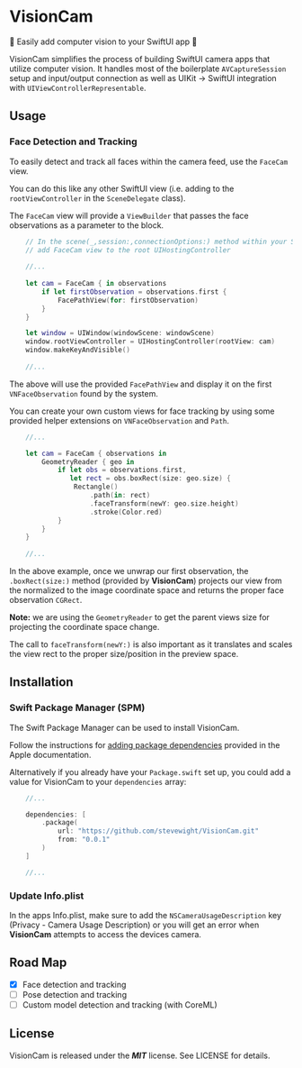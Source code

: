 # VisionCam

📸 Easily add computer vision to your SwiftUI app 📸

VisionCam simplifies the process of building SwiftUI camera apps that utilize computer vision.  It handles most of the boilerplate ``AVCaptureSession`` setup and input/output connection as well as UIKit -> SwiftUI integration with ``UIViewControllerRepresentable``.

## Usage

### Face Detection and Tracking

To easily detect and track all faces within the camera feed, use the ``FaceCam`` view.  

You can do this like any other SwiftUI view (i.e. adding to the ``rootViewController`` in the ``SceneDelegate`` class).

The ``FaceCam`` view will provide a ``ViewBuilder`` that passes the face observations as a parameter to the block. 

```swift
    // In the scene(_,session:,connectionOptions:) method within your SceneDelegate class
    // add FaceCam view to the root UIHostingController
    
    //...
    
    let cam = FaceCam { in observations
        if let firstObservation = observations.first {
            FacePathView(for: firstObservation)
        }
    }

    let window = UIWindow(windowScene: windowScene)
    window.rootViewController = UIHostingController(rootView: cam)
    window.makeKeyAndVisible()
    
    //...
```

The above will use the provided ``FacePathView`` and display it on the first ``VNFaceObservation`` found by the system.

You can create your own custom views for face tracking by using some provided helper extensions on ``VNFaceObservation`` and ``Path``.

```swift
    //...

    let cam = FaceCam { observations in
        GeometryReader { geo in
            if let obs = observations.first,
               let rect = obs.boxRect(size: geo.size) {
                Rectangle()
                    .path(in: rect)
                    .faceTransform(newY: geo.size.height)
                    .stroke(Color.red)
            }
        }
    }
    
    //...
```

In the above example, once we unwrap our first observation, the ``.boxRect(size:)`` method (provided by **VisionCam**) projects our view from the normalized to the image coordinate space and returns the proper face observation ``CGRect``.

**Note:** we are using the ``GeometryReader`` to get the parent views size for projecting the coordinate space change.

The call to ``faceTransform(newY:)`` is also important as it translates and scales the view rect to the proper size/position in the preview space.

## Installation

### Swift Package Manager (SPM)

The Swift Package Manager can be used to install VisionCam.

Follow the instructions for [adding package dependencies](https://developer.apple.com/documentation/xcode/adding_package_dependencies_to_your_app) provided in the Apple documentation.

Alternatively if you already have your ``Package.swift`` set up, you could add a value for VisionCam to your ``dependencies`` array:

```swift
    //...

    dependencies: [
        .package(
            url: "https://github.com/stevewight/VisionCam.git"
            from: "0.0.1"
        )
    ]

    //...
```

### Update Info.plist

In the apps Info.plist, make sure to add the ``NSCameraUsageDescription`` key (Privacy - Camera Usage Description) or you will get an error when **VisionCam** attempts to access the devices camera.

## Road Map
- [x] Face detection and tracking
- [ ] Pose detection and tracking
- [ ] Custom model detection and tracking (with CoreML)

## License
VisionCam is released under the ***MIT*** license. See LICENSE for details.

